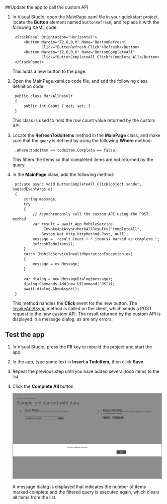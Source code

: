 
##<a name="update-app"></a>Update the app to call the custom API

1. In Visual Studio, open the MainPage.xaml file in your quickstart project, locate the **Button** element named `ButtonRefresh`, and replace it with the following XAML code: 

        <StackPanel Orientation="Horizontal">
            <Button Margin="72,0,0,0" Name="ButtonRefresh" 
                    Click="ButtonRefresh_Click">Refresh</Button>
            <Button Margin="12,0,0,0" Name="ButtonCompleteAll" 
                    Click="ButtonCompleteAll_Click">Complete All</Button>
        </StackPanel>

    This adds a new button to the page. 

2. Open the MainPage.xaml.cs code file, and add the following class definition code:

        public class MarkAllResult
        {
            public int Count { get; set; }
        }

    This class is used to hold the row count value returned by the custom API. 

3. Locate the **RefreshTodoItems** method in the **MainPage** class, and make sure that the `query` is defined by using the following **Where** method:

        .Where(todoItem => todoItem.Complete == false)

    This filters the items so that completed items are not returned by the query.

3. In the **MainPage** class, add the following method:

        private async void ButtonCompleteAll_Click(object sender, RoutedEventArgs e)
        {
            string message;
            try
            {
                // Asynchronously call the custom API using the POST method. 
                var result = await App.MobileService
                    .InvokeApiAsync<MarkAllResult>("completeAll", 
                    System.Net.Http.HttpMethod.Post, null);
                message =  result.Count + " item(s) marked as complete.";
                RefreshTodoItems();
            }
            catch (MobileServiceInvalidOperationException ex)
            {
                message = ex.Message;                
            }
        
            var dialog = new MessageDialog(message);
            dialog.Commands.Add(new UICommand("OK"));
            await dialog.ShowAsync();
        }

    This method handles the **Click** event for the new button. The [InvokeApiAsync](http://msdn.microsoft.com/library/windowsazure/microsoft.windowsazure.mobileservices.mobileserviceclient.invokeapiasync.aspx) method is called on the client, which sends a POST request to the new custom API. The result returned by the custom API is displayed in a message dialog, as are any errors.

## <a name="test-app"></a>Test the app

1. In Visual Studio, press the **F5** key to rebuild the project and start the app.

2. In the app, type some text in **Insert a TodoItem**, then click **Save**.

3. Repeat the previous step until you have added several todo items to the list.

4. Click the **Complete All** button.

    ![](./media/mobile-services-windows-store-dotnet-call-custom-api/mobile-custom-api-windows-store-completed.png)

    A message dialog is displayed that indicates the number of items marked complete and the filtered query is executed again, which clears all items from the list.

